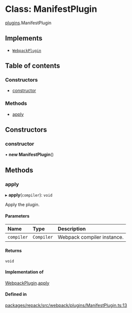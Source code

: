 # Class: ManifestPlugin

[plugins](../modules/plugins.md).ManifestPlugin

## Implements

- [`WebpackPlugin`](../interfaces/WebpackPlugin.md)

## Table of contents

### Constructors

- [constructor](plugins.ManifestPlugin.md#constructor)

### Methods

- [apply](plugins.ManifestPlugin.md#apply)

## Constructors

### constructor

• **new ManifestPlugin**()

## Methods

### apply

▸ **apply**(`compiler`): `void`

Apply the plugin.

#### Parameters

| Name | Type | Description |
| :------ | :------ | :------ |
| `compiler` | `Compiler` | Webpack compiler instance. |

#### Returns

`void`

#### Implementation of

[WebpackPlugin](../interfaces/WebpackPlugin.md).[apply](../interfaces/WebpackPlugin.md#apply)

#### Defined in

[packages/repack/src/webpack/plugins/ManifestPlugin.ts:13](https://github.com/callstack/repack/blob/1d9a1bb/packages/repack/src/webpack/plugins/ManifestPlugin.ts#L13)
